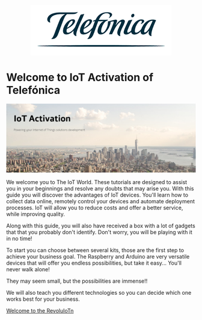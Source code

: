 <p align="center">
      <img  title="Telefonica" src="docs/pictures/miscellaneous/Telefonica_logo.png">
</p>


# Welcome to IoT Activation of Telefónica

![pic](docs/pictures/miscellaneous/IOT_Activation.png)

We welcome you to The IoT World.
These tutorials are designed to assist you in your beginnings and resolve any doubts that may arise you.
With this guide you will discover the advantages of IoT devices.
You'll learn how to collect data online, remotely control your devices and automate deployment processes.
IoT will allow you to reduce costs and offer a better service, while improving quality.

Along with this guide, you will also have received a box with a lot of gadgets that that you probably don't identify. 
Don't worry, you will be playing with it in no time!

To start you can choose between several kits, those are the first step to achieve your business goal.
The Raspberry and Arduino are very versatile devices that will offer you endless possibilities, 
but take it easy... You'll never walk alone!

They may seem small, but the possibilities are immense!!

We will also teach you different technologies so you can decide which one works best for your business.

[Welcome to the RevoluIoTn](docs/Readme.md)





